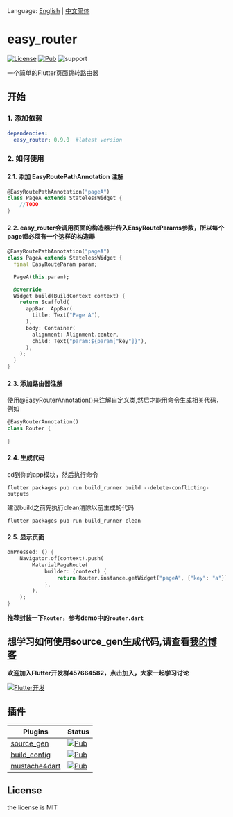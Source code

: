 Language: [English](README.md) | [中文简体](README-ZH.md)

# easy_router

[![License](https://img.shields.io/badge/license-MIT-green.svg)](https://github.com/LICENSE) [![Pub](https://img.shields.io/pub/v/easy_router.svg?style=flat)](https://pub.flutter-io.cn/packages/easy_router) ![support](https://img.shields.io/badge/platform-flutter-ff69b4.svg?style=flat)

一个简单的Flutter页面跳转路由器

## 开始

### 1. 添加依赖

```yaml
dependencies:
  easy_router: 0.9.0  #latest version
```


### 2. 如何使用

#### 2.1. 添加 EasyRoutePathAnnotation 注解

```dart
@EasyRoutePathAnnotation("pageA")
class PageA extends StatelessWidget {
    //TODO
}
```



#### 2.2. easy_router会调用页面的构造器并传入EasyRouteParams参数，所以每个page都必须有一个这样的构造器

```dart
@EasyRoutePathAnnotation("pageA")
class PageA extends StatelessWidget {
  final EasyRouteParam param;

  PageA(this.param);

  @override
  Widget build(BuildContext context) {
    return Scaffold(
      appBar: AppBar(
        title: Text("Page A"),
      ),
      body: Container(
        alignment: Alignment.center,
        child: Text("param:${param["key"]}"),
      ),
    );
  }
}
```



#### 2.3. 添加路由器注解

使用@EasyRouterAnnotation()来注解自定义类,然后才能用命令生成相关代码，例如

```dart
@EasyRouterAnnotation()
class Router {
  
}
```



#### 2.4. 生成代码

cd到你的app模块，然后执行命令

```
flutter packages pub run build_runner build --delete-conflicting-outputs
```

建议build之前先执行clean清除以前生成的代码

```
flutter packages pub run build_runner clean
```



#### 2.5. 显示页面

```dart
onPressed: () {
    Navigator.of(context).push(
        MaterialPageRoute(
            builder: (context) {
                return Router.instance.getWidget("pageA", {"key": "a"});
            },
        ),
    );
}
```

**推荐封装一下`Router`，参考demo中的`router.dart`**



## 想学习如何使用source_gen生成代码,请查看[我的博客](https://juejin.im/post/5d76011be51d453b1e478b52)

**欢迎加入Flutter开发群457664582，点击加入，大家一起学习讨论**

<a target="_blank" href="//shang.qq.com/wpa/qunwpa?idkey=e735bf338a6b7b917fbf256bfd5a56396a07c898a6c021b6bdddaab2ec9e63d1"><img border="0" src="https://mirror-gold-cdn.xitu.io/-temp/15672978711567552d?w=90&h=22&f=png&s=1827" alt="Flutter开发" title="Flutter开发"></a>

## 插件

| Plugins|Status|
| --- | --- |
|[source_gen](https://github.com/dart-lang/source_gen)|[![Pub](https://img.shields.io/pub/v/source_gen.svg?style=flat)](https://pub.flutter-io.cn/packages/source_gen)|
| [build_config](https://github.com/dart-lang/build)        | [![Pub](https://img.shields.io/pub/v/build_config.svg?style=flat)](https://pub.flutter-io.cn/packages/build_config) |
| [mustache4dart](https://github.com/valotas/mustache4dart) | [![Pub](https://img.shields.io/badge/mustache4dart-v3.0.0_dev.1.0-orange.svg?style=flat)](https://pub.flutter-io.cn/packages/mustache4dart/versions/3.0.0-dev.1.0) |

## License

the license is MIT
